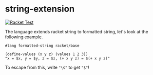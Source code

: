 string-extension
================
[![Racket Test](https://github.com/dannypsnl/formatted-string/actions/workflows/racket-test.yml/badge.svg)](https://github.com/dannypsnl/formatted-string/actions/workflows/racket-test.yml)

The language extends racket string to formatted string, let's look at the following example.

```racket
#lang formatted-string racket/base

(define-values (x y z) (values 1 2 3))
"x = $x, y = $y, z = $z, (+ x y z) = $(+ x y z)"
```

To escape from this, write `"\$"` to get `"$"`!
